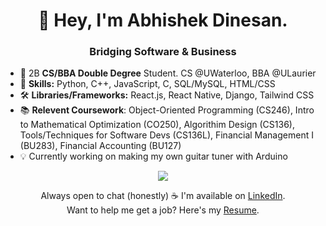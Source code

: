 <h1 align="center">
  👋 Hey, I'm Abhishek Dinesan.
</h1>

<h3 align="center">
  Bridging Software & Business
</h3>

- 👀 2B **CS/BBA **Double Degree**** Student. CS @UWaterloo, BBA @ULaurier
- 🌱 **Skills:** Python, C++, JavaScript, C, SQL/MySQL, HTML/CSS
- 🛠️ **Libraries/Frameworks:** React.js, React Native, Django, Tailwind CSS
- 📚 **Relevent Coursework**: Object-Oriented Programming (CS246), Intro to Mathematical Optimization (CO250), Algorithim Design (CS136), Tools/Techniques for Software Devs (CS136L), Financial Management I (BU283), Financial Accounting (BU127)
- 💡 Currently working on making my own guitar tuner with Arduino
<p align="center">
  <a href="https://skillicons.dev">
    <img src="https://skillicons.dev/icons?i=javascript,python,react,django,html,css,tailwind, c,cpp,mysql" />
  </a>
</p>

<div align="center">
  Always open to chat (honestly) ☕ I'm available on <a href="https://www.linkedin.com/in/abhishekdinesan">LinkedIn</a>. <br>
  Want to help me get a job? Here's my <a href="https://drive.google.com/file/d/1vacPMGIL8zC0K0YhTkP5SxcqpAJ0JmUK/view?usp=sharing">Resume</a>. <br>
</div>



<!---
AbhishekDinesan/AbhishekDinesan is a ✨ special ✨ repository because its `README.md` (this file) appears on your GitHub profile.
You can click the Preview link to take a look at your changes.
--->

